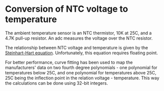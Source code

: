 # Conversion of NTC voltage to temperature

The ambient temperature sensor is an NTC thermistor, 10K at 25C, and a 4.7K pull-up resistor. An adc measures the voltage over the NTC resistor.

The relationship between NTC voltage and temperature is given by the [Steinhart-Hart equation](https://en.wikipedia.org/wiki/Steinhart%E2%80%93Hart_equation).
Unfortunately, this equation requires floating point.

For better performance, curve fitting has been used to map the  manufacturers' data on two fourth degree polynomials - one polynomial for temperatures below 25C, and one polynomial for temperatures above 25C, 25C being the inflection point in the relation voltage - temperature. This way the calculations can be done using 32-bit integers.
 
